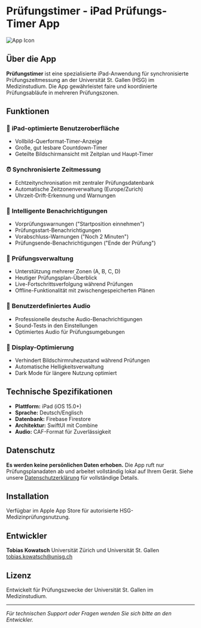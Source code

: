 # Prüfungstimer - iPad Prüfungs-Timer App

![App Icon](ExamTimer/Assets.xcassets/AppIcon.appiconset/exam-timer-icon1024px.png)

## Über die App

**Prüfungstimer** ist eine spezialisierte iPad-Anwendung für synchronisierte Prüfungszeitmessung an der Universität St. Gallen (HSG) im Medizinstudium. Die App gewährleistet faire und koordinierte Prüfungsabläufe in mehreren Prüfungszonen.

## Funktionen

### 📱 **iPad-optimierte Benutzeroberfläche**
- Vollbild-Querformat-Timer-Anzeige
- Große, gut lesbare Countdown-Timer
- Geteilte Bildschirmansicht mit Zeitplan und Haupt-Timer

### ⏰ **Synchronisierte Zeitmessung**
- Echtzeitynchronisation mit zentraler Prüfungsdatenbank
- Automatische Zeitzonenverwaltung (Europe/Zurich)
- Uhrzeit-Drift-Erkennung und Warnungen

### 🔔 **Intelligente Benachrichtigungen**
- Vorprüfungswarnungen ("Startposition einnehmen")
- Prüfungsstart-Benachrichtigungen
- Vorabschluss-Warnungen ("Noch 2 Minuten")
- Prüfungsende-Benachrichtigungen ("Ende der Prüfung")

### 🌟 **Prüfungsverwaltung**
- Unterstützung mehrerer Zonen (A, B, C, D)
- Heutiger Prüfungsplan-Überblick
- Live-Fortschrittsverfolgung während Prüfungen
- Offline-Funktionalität mit zwischengespeicherten Plänen

### 🎵 **Benutzerdefiniertes Audio**
- Professionelle deutsche Audio-Benachrichtigungen
- Sound-Tests in den Einstellungen
- Optimiertes Audio für Prüfungsumgebungen

### 🌙 **Display-Optimierung**
- Verhindert Bildschirmruhezustand während Prüfungen
- Automatische Helligkeitsverwaltung
- Dark Mode für längere Nutzung optimiert

## Technische Spezifikationen

- **Plattform:** iPad (iOS 15.0+)
- **Sprache:** Deutsch/Englisch
- **Datenbank:** Firebase Firestore
- **Architektur:** SwiftUI mit Combine
- **Audio:** CAF-Format für Zuverlässigkeit

## Datenschutz

**Es werden keine persönlichen Daten erhoben.** Die App ruft nur Prüfungsplanadaten ab und arbeitet vollständig lokal auf Ihrem Gerät. Siehe unsere [Datenschutzerklärung](DATENSCHUTZ.md) für vollständige Details.

## Installation

Verfügbar im Apple App Store für autorisierte HSG-Medizinprüfungsnutzung.

## Entwickler

**Tobias Kowatsch**
Universität Zürich und Universität St. Gallen
tobias.kowatsch@unisg.ch

## Lizenz

Entwickelt für Prüfungszwecke der Universität St. Gallen im Medizinstudium.

---

*Für technischen Support oder Fragen wenden Sie sich bitte an den Entwickler.*
